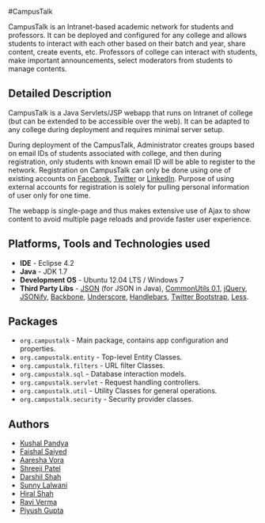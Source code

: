#CampusTalk

CampusTalk is an Intranet-based academic network for students and professors. It can be deployed and configured for any college and allows students to interact with each other based on their batch and year, share content, create events, etc. Professors of college can interact with students, make important announcements, select moderators from students to manage contents.

## Detailed Description

CampusTalk is a Java Servlets/JSP webapp that runs on Intranet of college (but can be extended to be accessible over the web). It can be adapted to any college during deployment and requires minimal server setup.

During deployment of the CampusTalk, Administrator creates groups based on email IDs of students associated with college, and then during registration, only students with known email ID will be able to register to the network. Registration on CampusTalk can only be done using one of existing accounts on [Facebook](https://www.facebook.com), [Twitter](https://www.twitter.com) or [LinkedIn](http://www.linkedin.com/). Purpose of using external accounts for registration is solely for pulling personal information of user only for one time.

The webapp is single-page and thus makes extensive use of Ajax to show content to avoid multiple page reloads and provide faster user experience.

## Platforms, Tools and Technologies used

* **IDE** - Eclipse 4.2
* **Java** - JDK 1.7
* **Development OS** - Ubuntu 12.04 LTS / Windows 7
* **Third Party Libs** - [JSON](http://json.org) (for JSON in Java), [CommonUtils 0.1](https://github.com/kushalpandya/CommonUtils), [jQuery](http://jquery.com/), [JSONify](https://github.com/kushalpandya/JSONify), [Backbone](http://backbonejs.org/), [Underscore](http://underscorejs.org/), [Handlebars](http://handlebarsjs.com/), [Twitter Bootstrap](http://twitter.github.com/bootstrap/), [Less](http://lesscss.org/).

## Packages

* `org.campustalk` - Main package, contains app configuration and properties.
* `org.campustalk.entity` - Top-level Entity Classes.
* `org.campustalk.filters` - URL filter Classes.
* `org.campustalk.sql` - Database interaction models.
* `org.campustalk.servlet` - Request handling controllers.
* `org.campustalk.util` - Utility Classes for general operations.
* `org.campustalk.security` - Security provider classes.

## Authors

* [Kushal Pandya](https://github.com/kushalpandya)
* [Faishal Saiyed](https://github.com/faishal)
* [Aaresha Vora](https://github.com/AareshaVora)
* [Shreeji Patel](https://github.com/shreejipatel)
* [Darshil Shah](https://github.com/shreejipatel)
* [Sunny Lalwani](https://github.com/sunny55339)
* [Hiral Shah](https://github.com/hiral31)
* [Ravi Verma](https://github.com/ravi1990)
* [Piyush Gupta](https://github.com/piyush90)
